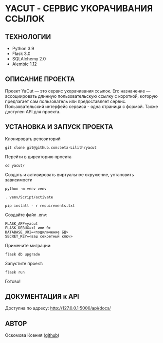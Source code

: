 # YACUT - СЕРВИС УКОРАЧИВАНИЯ ССЫЛОК

## ТЕХНОЛОГИИ  
- Python 3.9  
- Flask 3.0  
- SQLAlchemy 2.0  
- Alembic 1.12  

## ОПИСАНИЕ ПРОЕКТА  
Проект YaCut — это сервис укорачивания ссылок. Его назначение — ассоциировать длинную пользовательскую ссылку с короткой, которую предлагает сам пользователь или предоставляет сервис.  
Пользовательский интерфейс сервиса - одна страница с формой. Также доступен API для проекта.    

## УСТАНОВКА И ЗАПУСК ПРОЕКТА  
Клонировать репозиторий  
```
git clone git@github.com:beta-Lilith/yacut
```  
Перейти в директорию проекта  
```
cd yacut/  
```  
Создать и активировать виртуальное окружение, установить зависимости  
```
python -m venv venv
```  
```
. venv/Script/activate
```  
```
pip install - r requirements.txt
```  
Создайте файл .env:  
```
FLASK_APP=yacut
FLASK_DEBUG=<1 или 0>
DATABASE_URI=<подключение БД>
SECRET_KEY=<ваш секретный ключ>
```  
Примените миграции:  
```
flask db upgrade
```  
Запустите проект:  
```
flask run
```  
Готово!  

## ДОКУМЕНТАЦИЯ к API  
Доступна по адресу: http://127.0.0.1:5000/api/docs/  

## АВТОР  
Оскомова Ксения ([github](https://github.com/beta-Lilith))